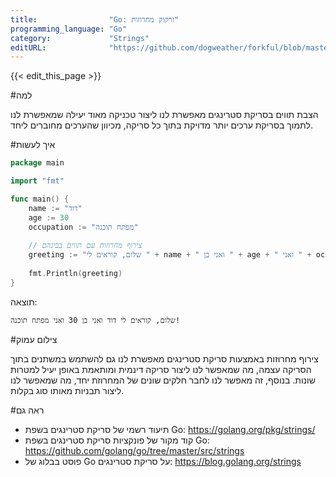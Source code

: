 ```yaml
---
title:                "Go: זרקוק מחרוזות"
programming_language: "Go"
category:             "Strings"
editURL:              "https://github.com/dogweather/forkful/blob/master/content/he/go/concatenating-strings.md"
---
```


{{< edit_this_page >}}

#למה

הצבת תווים בסריקת סטרינגים מאפשרת לנו ליצור טכניקה מאוד יעילה שמאפשרת לנו לתמוך בסריקת ערכים יותר מדויקת בתוך כל סריקה, מכיוון שהערכים מחוברים ליחד.

#איך לעשות

```Go
package main

import "fmt"

func main() {
	name := "דוד"
	age := 30
	occupation := "מפתח תוכנה"
	
	// צירוף מחרוזות עם תווים בבינהם
	greeting := "שלום, קוראים לי " + name + " ואני בן " + age + " ואני " + occupation + "!"
	
	fmt.Println(greeting)
}
```

תוצאה:

```
שלום, קוראים לי דוד ואני בן 30 ואני מפתח תוכנה!
```

#צילום עמוק

צירוף מחרוזות באמצעות סריקת סטרינגים מאפשרת לנו גם להשתמש במשתנים בתוך הסריקה עצמה, מה שמאפשר לנו ליצור סריקה דינמית ומותאמת באופן יעיל למטרות שונות. בנוסף, זה מאפשר לנו לחבר חלקים שונים של המחרוזת יחד, מה שמאפשר לנו ליצור תבניות מאותו סוג בקלות.

#ראה גם

- תיעוד רשמי של סריקת סטרינגים בשפת Go: https://golang.org/pkg/strings/
- קוד מקור של פונקציות סריקת סטרינגים בשפת Go: https://github.com/golang/go/tree/master/src/strings
- פוסט בבלוג של Go על סריקת סטרינגים: https://blog.golang.org/strings